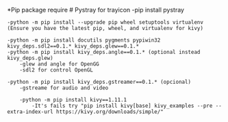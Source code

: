 *Pip package require
	# Pystray for trayicon
	-pip install pystray

	-python -m pip install --upgrade pip wheel setuptools virtualenv (Ensure you have the latest pip, wheel, and virtualenv for kivy)
	
	-python -m pip install docutils pygments pypiwin32 kivy_deps.sdl2==0.1.* kivy_deps.glew==0.1.*
	-python -m pip install kivy_deps.angle==0.1.* (optional instead kivy_deps.glew)
		-glew and angle for OpenGG
		-sdl2 for control OpenGL
	
	-python -m pip install kivy_deps.gstreamer==0.1.* (opcional)
		-gstreame for audio and video
	
		-python -m pip install kivy==1.11.1
			-It's fails try "pip install kivy[base] kivy_examples --pre --extra-index-url https://kivy.org/downloads/simple/"